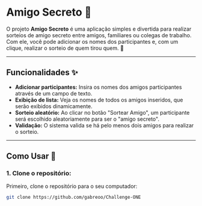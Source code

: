 # Amigo Secreto 🎉

O projeto **Amigo Secreto** é uma aplicação simples e divertida para realizar sorteios de amigo secreto entre amigos, familiares ou colegas de trabalho. Com ele, você pode adicionar os nomes dos participantes e, com um clique, realizar o sorteio de quem tirou quem. 🥳

---

## Funcionalidades ✨

- **Adicionar participantes:** Insira os nomes dos amigos participantes através de um campo de texto.
- **Exibição de lista:** Veja os nomes de todos os amigos inseridos, que serão exibidos dinamicamente.
- **Sorteio aleatório:** Ao clicar no botão "Sortear Amigo", um participante será escolhido aleatoriamente para ser o "amigo secreto".
- **Validação:** O sistema valida se há pelo menos dois amigos para realizar o sorteio.

---

## Como Usar 🚀

### 1. Clone o repositório:

Primeiro, clone o repositório para o seu computador:

```bash
git clone https://github.com/gabreoo/Challenge-ONE